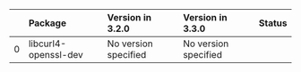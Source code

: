 <!-- markdown-link-check-disable -->

|    | Package              | Version in 3.2.0     | Version in 3.3.0     | Status   |
|---:|:---------------------|:---------------------|:---------------------|:---------|
|  0 | libcurl4-openssl-dev | No version specified | No version specified |          |